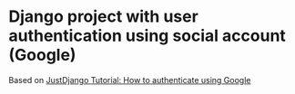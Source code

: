 # Django project with user authentication using social account (Google)

Based on [JustDjango Tutorial: How to authenticate using Google](https://youtube.com/watch?v=NG48CLLsb1A)